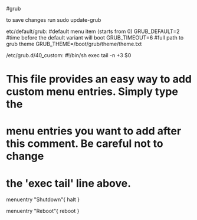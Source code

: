 #grub

to save changes run
	sudo update-grub


etc/default/grub:
#default menu item (starts from 0)
GRUB_DEFAULT=2
#time before the default variant will boot
GRUB_TIMEOUT=6
#full path to grub theme
GRUB_THEME=/boot/grub/theme/theme.txt


/etc/grub.d/40_custom:
#!/bin/sh
exec tail -n +3 $0
# This file provides an easy way to add custom menu entries.  Simply type the
# menu entries you want to add after this comment.  Be careful not to change
# the 'exec tail' line above.

menuentry "Shutdown"{
	halt
}

menuentry "Reboot"{
	reboot
}
